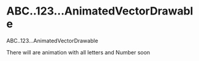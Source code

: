 # ABC..123...AnimatedVectorDrawable
ABC..123...AnimatedVectorDrawable

There will are animation with all letters and Number soon
